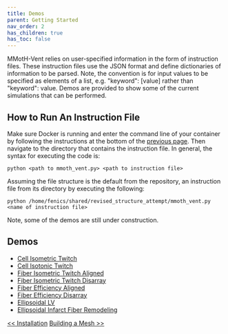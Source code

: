 ```yaml
---
title: Demos
parent: Getting Started
nav_order: 2
has_children: true
has_toc: false
---
```


MMotH-Vent relies on user-specified information in the form of instruction files. These instruction files use the JSON format and define dictionaries of information to be parsed. Note, the convention is for input values to be specified as elements of a list, e.g. "keyword": [value] rather than "keyword": value. Demos are provided to show some of the current simulations that can be performed.

How to Run An Instruction File
------------------------------
Make sure Docker is running and enter the command line of your container by following the instructions at the bottom of the [previous page](../installation/installation.md#enter-container-command-line). Then navigate to the directory that contains the instruction file. In general, the syntax for executing the code is:

```
python <path to mmoth_vent.py> <path to instruction file>
```

Assuming the file structure is the default from the repository, an instruction file from its directory by executing the following:

```
python /home/fenics/shared/revised_structure_attempt/mmoth_vent.py <name of instruction file>
```

Note, some of the demos are still under construction.  

Demos  
-----
- [Cell Isometric Twitch](/cell_isometric_demo_page/single_cell_isometric_demo_page.md)
- [Cell Isotonic Twitch](/cell_isotonic_twitch_page/cell_isotonic_twitch_demo.md)
- [Fiber Isometric Twitch Aligned](/fiber_isometric_twitch_with_compliance_page/fiber_isometric_twitch_with_compliance_demo.md)
- [Fiber Isometric Twitch Disarray](/fiber_isometric_twitch_with_compliance_disarray/fiber_isometric_twitch_with_compliance_disarray_demo.md)
- [Fiber Efficiency Aligned](/fiber_efficiency_aligned/fiber_efficiency_aligned_demo.md)
- [Fiber Efficiency Disarray](/fiber_efficiency_disarray/fiber_efficiency_disarray_demo.md)
- [Ellipsoidal LV](/ventricle_ellipsoid_page/ventricle_ellipsoid_demo.md)
- [Ellipsoidal Infarct Fiber Remodeling](/ventricle_infarct_remodel_page/ellipsoid_infarct_remodel_demo.md)


<a href="../installation/installation.html" class="btn btn--primary"><< Installation</a>
<a href="../building_a_mesh/mesh_generation_readme.html" class="btn btn--primary">Building a Mesh >></a>

